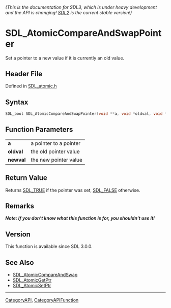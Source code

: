 ###### (This is the documentation for SDL3, which is under heavy development and the API is changing! [SDL2](https://wiki.libsdl.org/SDL2/) is the current stable version!)
# SDL_AtomicCompareAndSwapPointer

Set a pointer to a new value if it is currently an old value.

## Header File

Defined in [SDL_atomic.h](https://github.com/libsdl-org/SDL/blob/main/include/SDL3/SDL_atomic.h)

## Syntax

```c
SDL_bool SDL_AtomicCompareAndSwapPointer(void **a, void *oldval, void *newval);

```

## Function Parameters

|                |                        |
| -------------- | ---------------------- |
| **a**          | a pointer to a pointer |
| **oldval**     | the old pointer value  |
| **newval**     | the new pointer value  |

## Return Value

Returns [SDL_TRUE](SDL_TRUE) if the pointer was set, [SDL_FALSE](SDL_FALSE)
otherwise.

## Remarks

***Note: If you don't know what this function is for, you shouldn't use
it!***

## Version

This function is available since SDL 3.0.0.

## See Also

* [SDL_AtomicCompareAndSwap](SDL_AtomicCompareAndSwap)
* [SDL_AtomicGetPtr](SDL_AtomicGetPtr)
* [SDL_AtomicSetPtr](SDL_AtomicSetPtr)

----
[CategoryAPI](CategoryAPI), [CategoryAPIFunction](CategoryAPIFunction)

